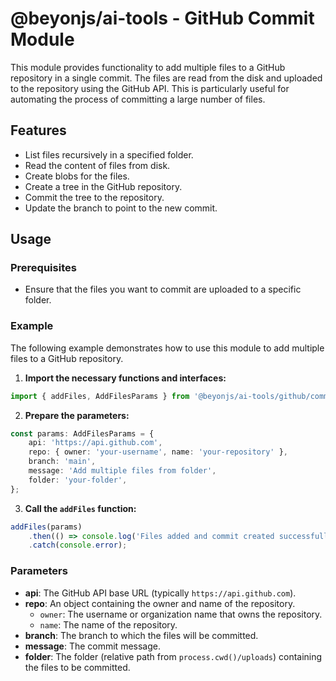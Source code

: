 # @beyonjs/ai-tools - GitHub Commit Module

This module provides functionality to add multiple files to a GitHub repository in a single commit. The files are read
from the disk and uploaded to the repository using the GitHub API. This is particularly useful for automating the
process of committing a large number of files.

## Features

-   List files recursively in a specified folder.
-   Read the content of files from disk.
-   Create blobs for the files.
-   Create a tree in the GitHub repository.
-   Commit the tree to the repository.
-   Update the branch to point to the new commit.

## Usage

### Prerequisites

-   Ensure that the files you want to commit are uploaded to a specific folder.

### Example

The following example demonstrates how to use this module to add multiple files to a GitHub repository.

1. **Import the necessary functions and interfaces:**

```typescript
import { addFiles, AddFilesParams } from '@beyonjs/ai-tools/github/commit';
```

2. **Prepare the parameters:**

```typescript
const params: AddFilesParams = {
	api: 'https://api.github.com',
	repo: { owner: 'your-username', name: 'your-repository' },
	branch: 'main',
	message: 'Add multiple files from folder',
	folder: 'your-folder',
};
```

3. **Call the `addFiles` function:**

```typescript
addFiles(params)
	.then(() => console.log('Files added and commit created successfully.'))
	.catch(console.error);
```

### Parameters

-   **api**: The GitHub API base URL (typically `https://api.github.com`).
-   **repo**: An object containing the owner and name of the repository.
    -   `owner`: The username or organization name that owns the repository.
    -   `name`: The name of the repository.
-   **branch**: The branch to which the files will be committed.
-   **message**: The commit message.
-   **folder**: The folder (relative path from `process.cwd()/uploads`) containing the files to be committed.

